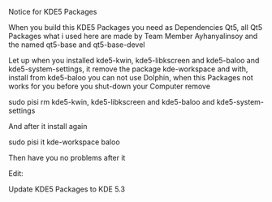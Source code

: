 Notice for KDE5 Packages

When you build this KDE5 Packages you need as Dependencies Qt5, all Qt5 Packages what i used here are made by Team Member
Ayhanyalinsoy and the named qt5-base and qt5-base-devel

Let up when you installed kde5-kwin, kde5-libkscreen and kde5-baloo and kde5-system-settings, it remove the package kde-workspace and with,
install from kde5-baloo you can not use Dolphin, when this Packages not works for you before you shut-down your Computer remove

sudo pisi rm kde5-kwin, kde5-libkscreen and kde5-baloo and kde5-system-settings

And after it install again

sudo pisi it kde-workspace baloo

Then have you no problems after it


Edit:

Update KDE5 Packages to KDE 5.3
